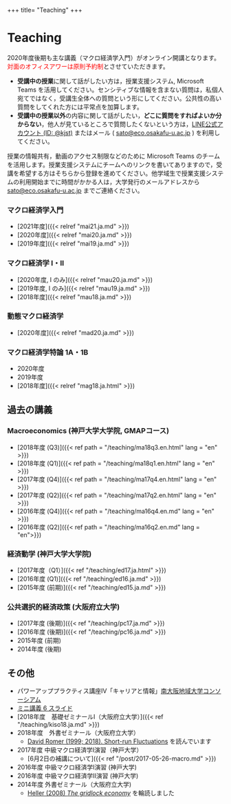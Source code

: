 +++
title= "Teaching"
+++

# Teaching

2020年度後期も主な講義（マクロ経済学入門）がオンライン開講となります。  
<span style="color: red;">対面のオフィスアワーは原則予約制</span>とさせていただきます。

- **受講中の授業**に関して話がしたい方は，授業支援システム, Microsoft Teams を活用してください。センシティブな情報を含まない質問は，私個人宛てではなく，受講生全体への質問という形にしてください。公共性の高い質問をしてくれた方には平常点を加算します。
- **受講中の授業以外**の内容に関して話がしたい，**どこに質問をすればよいか分からない**，他人が見ているところで質問したくないという方は，[LINE公式アカウント (ID: @kjst)](https://lin.ee/abGbNBI) またはメール ( sato@eco.osakafu-u.ac.jp ) を利用してください。


授業の情報共有，動画のアクセス制限などのために Microsoft Teams のチームを活用します。授業支援システムにチームへのリンクを書いてありますので，受講を希望する方はそちらから登録を進めてください。他学域生で授業支援システムの利用開始までに時間がかかる人は，大学発行のメールアドレスから sato@eco.osakafu-u.ac.jp までご連絡ください。


<!-- REMOVED UNTIL UNIVERSITY RE-OPENING

**研究室**: 大阪府立大学なかもずキャンパス B1棟319号室<br>
**オフィスアワー受付時間**:

月　12:20〜12:50  
火　12:20〜12:50

その他の時間に面会を希望する方は、mail@kenjisato.jp 宛にメールしてください。

-->

### マクロ経済学入門

- [2021年度]({{< relref "mai21.ja.md" >}})
- [2020年度]({{< relref "mai20.ja.md" >}})
- [2019年度]({{< relref "mai19.ja.md" >}})

### マクロ経済学 I・II

- [2020年度, I のみ]({{< relref "mau20.ja.md" >}})
- [2019年度, I のみ]({{< relref "mau19.ja.md" >}})
- [2018年度]({{< relref "mau18.ja.md" >}})

### 動態マクロ経済学

- [2020年度]({{< relref "mad20.ja.md" >}})

### マクロ経済学特論 1A・1B

- 2020年度
- 2019年度
- [2018年度]({{< relref "mag18.ja.html" >}})


## 過去の講義

### Macroeconomics (神戸大学大学院, GMAPコース)

- [2018年度 (Q3)]({{< ref path = "/teaching/ma18q3.en.html" lang = "en" >}})
- [2018年度 (Q1)]({{< ref path = "/teaching/ma18q1.en.html" lang = "en" >}})
- [2017年度 (Q4)]({{< ref path = "/teaching/ma17q4.en.html" lang = "en" >}})
- [2017年度 (Q2)]({{< ref path = "/teaching/ma17q2.en.html" lang = "en" >}})
- [2016年度 (Q4)]({{< ref path = "/teaching/ma16q4.en.md" lang = "en" >}})
- [2016年度 (Q2)]({{< ref path = "/teaching/ma16q2.en.md" lang = "en">}})

### 経済動学 (神戸大学大学院)

- [2017年度（Q1）]({{< ref "/teaching/ed17.ja.html" >}})
- [2016年度 (Q1)]({{< ref "/teaching/ed16.ja.md" >}})
- [2015年度 (前期)]({{< ref "/teaching/ed15.ja.md" >}})


### 公共選択的経済政策 (大阪府立大学)

- [2017年度 (後期)]({{< ref "/teaching/pc17.ja.md" >}})
- [2016年度 (後期)]({{< ref "/teaching/pc16.ja.md" >}})
- 2015年度 (前期)
- 2014年度 (後期)

## その他

-  パワーアッププラクティス講座IV「キャリアと情報」[南大阪地域大学コンソーシアム](http://www.osaka-unicon.org/)
  - [ミニ講義 6 スライド](/files/pp4/PP4.pdf)
- [2018年度　基礎ゼミナールI（大阪府立大学）]({{< ref "/teaching/kiso18.ja.md" >}})
- 2018年度　外書ゼミナール（大阪府立大学）
  - [David Romer (1999; 2018). Short-run Fluctuations](https://eml.berkeley.edu/~dromer/papers/Romer%20Short-Run%20Fluctuations%20January2018.pdf) を読んでいます
- 2017年度 中級マクロ経済学I演習（神戸大学）
  - [6月2日の補講について]({{< ref "/post/2017-05-26-macro.md" >}})
- 2016年度 中級マクロ経済学I演習 (神戸大学)
- 2016年度 中級マクロ経済学II演習 (神戸大学)
- 2014年度 外書ゼミナール（大阪府立大学)
  - [Heller (2008) _The gridlock economy_](http://www.amazon.co.jp/Gridlock-Economy-Ownership-Markets-Innovation/dp/0465029167/relref=tmm_hrd_swatch_0?_encoding=UTF8&qid=&sr=) を輪読しました
